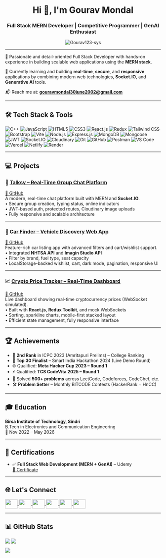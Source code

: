 <h1 align="center">Hi 👋, I'm Gourav Mondal</h1>
<h3 align="center">Full Stack MERN Developer | Competitive Programmer | GenAI Enthusiast</h3>

<p align="center">
  <img src="https://komarev.com/ghpvc/?username=Gourav123-sys&label=Profile%20views&color=0e75b6&style=flat" alt="Gourav123-sys" />
</p>

---

🎯 Passionate and detail-oriented Full Stack Developer with hands-on experience in building scalable web applications using the **MERN stack**.

🚀 Currently learning and building **real-time**, **secure**, and **responsive** applications by combining modern web technologies, **Socket.IO**, and **Generative AI** tools.

📬 Reach me at: **gouravmondal30june2002@gmail.com**

---

## 🛠️ Tech Stack & Tools

![C++](https://img.shields.io/badge/C++-00599C?style=flat-square&logo=cplusplus&logoColor=white)
![JavaScript](https://img.shields.io/badge/JavaScript-F7DF1E?style=flat-square&logo=javascript&logoColor=black)
![HTML5](https://img.shields.io/badge/HTML5-E34F26?style=flat-square&logo=html5&logoColor=white)
![CSS3](https://img.shields.io/badge/CSS3-1572B6?style=flat-square&logo=css3&logoColor=white)
![React.js](https://img.shields.io/badge/React-61DAFB?style=flat-square&logo=react&logoColor=black)
![Redux](https://img.shields.io/badge/Redux-764ABC?style=flat-square&logo=redux&logoColor=white)
![Tailwind CSS](https://img.shields.io/badge/TailwindCSS-38B2AC?style=flat-square&logo=tailwind-css&logoColor=white)
![Bootstrap](https://img.shields.io/badge/Bootstrap-7952B3?style=flat-square&logo=bootstrap&logoColor=white)
![Vite](https://img.shields.io/badge/Vite-646CFF?style=flat-square&logo=vite&logoColor=white)
![Node.js](https://img.shields.io/badge/Node.js-339933?style=flat-square&logo=node.js&logoColor=white)
![Express.js](https://img.shields.io/badge/Express.js-000000?style=flat-square&logo=express&logoColor=white)
![MongoDB](https://img.shields.io/badge/MongoDB-47A248?style=flat-square&logo=mongodb&logoColor=white)
![Mongoose](https://img.shields.io/badge/Mongoose-880000?style=flat-square&logo=mongoose&logoColor=white)
![JWT](https://img.shields.io/badge/JWT-black?style=flat-square&logo=JSON%20web%20tokens&logoColor=white)
![Socket.IO](https://img.shields.io/badge/Socket.IO-010101?style=flat-square&logo=socket.io&logoColor=white)
![Cloudinary](https://img.shields.io/badge/Cloudinary-3448C5?style=flat-square&logo=cloudinary&logoColor=white)
![Git](https://img.shields.io/badge/Git-F05032?style=flat-square&logo=git&logoColor=white)
![GitHub](https://img.shields.io/badge/GitHub-181717?style=flat-square&logo=github&logoColor=white)
![Postman](https://img.shields.io/badge/Postman-FF6C37?style=flat-square&logo=postman&logoColor=white)
![VS Code](https://img.shields.io/badge/VS%20Code-007ACC?style=flat-square&logo=visual-studio-code&logoColor=white)
![Vercel](https://img.shields.io/badge/Vercel-000000?style=flat-square&logo=vercel&logoColor=white)
![Netlify](https://img.shields.io/badge/Netlify-00C7B7?style=flat-square&logo=netlify&logoColor=white)
![Render](https://img.shields.io/badge/Render-3E54A3?style=flat-square&logo=render&logoColor=white)


---

## 💻 Projects

### 🔷 [Talksy – Real-Time Group Chat Platform](https://full-stack-chat-application-chi.vercel.app/)
[🔗 GitHub](https://github.com/Gourav123-sys/chat-app)  
A modern, real-time chat platform built with MERN and **Socket.IO**.  
• Secure group creation, typing status, online indicators  
• JWT-based auth, protected routes, Cloudinary image uploads  
• Fully responsive and scalable architecture

---

### 🚗 [Car Finder – Vehicle Discovery Web App](https://car-finder-jade.vercel.app/)
[🔗 GitHub](https://github.com/Gourav123-sys/CarFinder)  
Feature-rich car listing app with advanced filters and cart/wishlist support.  
• Integrated **NHTSA API** and **Imagin Studio API**  
• Filter by brand, fuel type, seat capacity  
• LocalStorage-backed wishlist, cart, dark mode, pagination, responsive UI

---

### 📈 [Crypto Price Tracker – Real-Time Dashboard](https://stock-tracker-flax.vercel.app/)
[🔗 GitHub](https://github.com/Gourav123-sys/cryptoTracker)  
Live dashboard showing real-time cryptocurrency prices (WebSocket simulated).  
• Built with **React.js**, **Redux Toolkit**, and mock WebSockets  
• Sorting, sparkline charts, mobile-first stacked layout  
• Efficient state management, fully responsive interface

---

## 🏆 Achievements

- 🥈 **2nd Rank** in ICPC 2023 (Amritapuri Prelims) – College Ranking  
- 🧠 **Top 30 Finalist** – Smart India Hackathon 2024 (Live Demo Round)  
- 🌐 Qualified: **Meta Hacker Cup 2023 – Round 1**  
- ⚡ Qualified: **TCS CodeVita 2025 – Round 1**  
- 🧩 Solved **500+ problems** across LeetCode, Codeforces, CodeChef, etc.  
- 🛠️ **Problem Setter** – Monthly BITCODE Contests (HackerRank + HnCC)

---

## 🎓 Education

**Birsa Institute of Technology, Sindri**  
B.Tech in Electronics and Communication Engineering  
📆 Nov 2022 – May 2026  

---

## 🧠 Certifications

- ✅ **Full Stack Web Development (MERN + GenAI)** – Udemy  
[🔗 Certificate](https://www.udemy.com/certificate/UC-a6f2d4e9-2811-4fa4-9345-a61b9847d1f7/)

---

## 🌐 Let's Connect

<p align="left">
  <a href="https://linkedin.com/in/gourav-mondal-55a812204" target="blank">
    <img align="center" src="https://raw.githubusercontent.com/rahuldkjain/github-profile-readme-generator/master/src/images/icons/Social/linked-in-alt.svg" height="30" width="40" />
  </a>
  <a href="https://www.codechef.com/users/gour_av" target="blank">
    <img align="center" src="https://cdn.jsdelivr.net/npm/simple-icons@3.1.0/icons/codechef.svg" height="30" width="40" />
  </a>
  <a href="https://www.hackerrank.com/gouravmondal30j1" target="blank">
    <img align="center" src="https://raw.githubusercontent.com/rahuldkjain/github-profile-readme-generator/master/src/images/icons/Social/hackerrank.svg" height="30" width="40" />
  </a>
  <a href="https://codeforces.com/profile/gourav30" target="blank">
    <img align="center" src="https://raw.githubusercontent.com/rahuldkjain/github-profile-readme-generator/master/src/images/icons/Social/codeforces.svg" height="30" width="40" />
  </a>
  <a href="https://www.leetcode.com/gourav30" target="blank">
    <img align="center" src="https://raw.githubusercontent.com/rahuldkjain/github-profile-readme-generator/master/src/images/icons/Social/leet-code.svg" height="30" width="40" />
  </a>
  <a href="https://auth.geeksforgeeks.org/user/gouravmondal30june2002" target="blank">
    <img align="center" src="https://raw.githubusercontent.com/rahuldkjain/github-profile-readme-generator/master/src/images/icons/Social/geeks-for-geeks.svg" height="30" width="40" />
  </a>
</p>

---

## 📊 GitHub Stats

<p>
  <img align="left" src="https://github-readme-stats.vercel.app/api/top-langs/?username=Gourav123-sys&layout=compact&theme=tokyonight" />
</p>
<p>
  <img align="center" src="https://github-readme-stats.vercel.app/api?username=Gourav123-sys&show_icons=true&theme=tokyonight" />
</p>
<p>
  <img align="center" src="https://github-readme-streak-stats.herokuapp.com/?user=Gourav123-sys&theme=tokyonight" />
</p>
